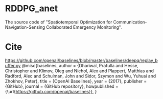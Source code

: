 # RDDPG_anet

The source code of "Spatiotemporal Optimization for Communication-Navigation-Sensing Collaborated Emergency Monitoring".

# Cite
https://github.com/openai/baselines/blob/master/baselines/deepq/replay_buffer.py
@misc{baselines,
  author = {Dhariwal, Prafulla and Hesse, Christopher and Klimov, Oleg and Nichol, Alex and Plappert, Matthias and Radford, Alec and Schulman, John and Sidor, Szymon and Wu, Yuhuai and Zhokhov, Peter},
  title = {OpenAI Baselines},
  year = {2017},
  publisher = {GitHub},
  journal = {GitHub repository},
  howpublished = {\url{https://github.com/openai/baselines}},
}

